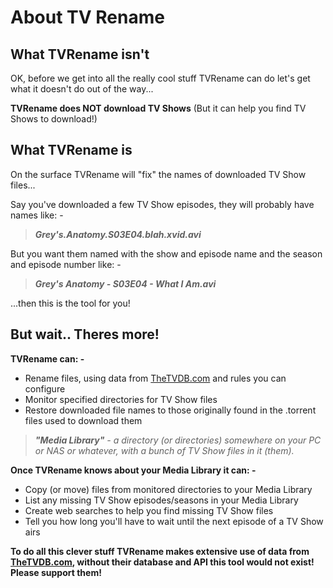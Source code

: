 # About TV Rename

## What TVRename isn't
OK, before we get into all the really cool stuff TVRename can do let's get what it doesn't do out of the way...

**TVRename does NOT download TV Shows** (But it can help you find TV Shows to download!)

## What TVRename is
On the surface TVRename will "fix" the names of downloaded TV Show files...

Say you've downloaded a few TV Show episodes, they will probably have names like: -

> ***Grey's.Anatomy.S03E04.blah.xvid.avi***

But you want them named with the show and episode name and the season and episode number like: -

> ***Grey's Anatomy - S03E04 - What I Am.avi***

...then this is the tool for you!

## But wait.. Theres more!
**TVRename can: -**
* Rename files, using data from [TheTVDB.com](http://thetvdb.com "Visit thetvdb.com") and rules you can configure
* Monitor specified directories for TV Show files
* Restore downloaded file names to those originally found in the .torrent files used to download them

> ***"Media Library"** - a directory (or directories) somewhere on your PC or NAS or whatever, with a bunch of TV Show files in it (them).*

**Once TVRename knows about your Media Library it can: -**
* Copy (or move) files from monitored directories to your Media Library
* List any missing TV Show episodes/seasons in your Media Library
* Create web searches to help you find missing TV Show files
* Tell you how long you'll have to wait until the next episode of a TV Show airs

**To do all this clever stuff TVRename makes extensive use of data from [TheTVDB.com](http://thetvdb.com "Visit thetvdb.com"), without their database and API this tool would not exist! Please support them!**
